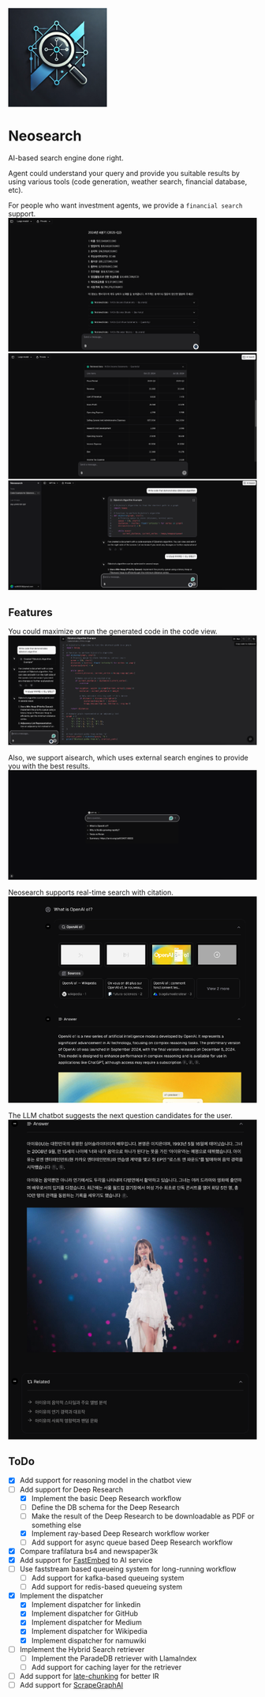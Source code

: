<img src="./assets/neosearch.png" width="200px" height="200px" title="Neosearch_LOGO"/>

# Neosearch

AI-based search engine done right.

Agent could understand your query and provide you suitable results by using various tools (code generation, weather search, financial database, etc).

For people who want investment agents, we provide a `financial search` support.
![Financial QnA](./assets/imgs/financial-table-1.png)
![Financial Table](./assets/imgs/financial-table-2.png)
![Chat view](./assets/imgs/chat_view.png)

## Features

You could maximize or run the generated code in the code view.
![Code view](./assets/imgs/code_view.png)

Also, we support aisearch, which uses external search engines to provide you with the best results.
![Aisearch view](./assets/imgs/search_view.png)

Neosearch supports real-time search with citation.
![AI search with citation](./assets/imgs/aisearch_result.png)

The LLM chatbot suggests the next question candidates for the user.
![Next question candidates](./assets/imgs/aisearch_question_suggestion.png)

## ToDo

- [x] Add support for reasoning model in the chatbot view
- [ ] Add support for Deep Research
    - [x] Implement the basic Deep Research workflow
    - [ ] Define the DB schema for the Deep Research
    - [ ] Make the result of the Deep Research to be downloadable as PDF or something else
    - [x] Implement ray-based Deep Research workflow worker
    - [ ] Add support for async queue based Deep Research workflow
- [x] Compare trafilatura bs4 and newspaper3k
- [x] Add support for [FastEmbed](https://github.com/qdrant/fastembed) to AI service
- [ ] Use faststream based queueing system for long-running workflow
    - [ ] Add support for kafka-based queueing system
    - [ ] Add support for redis-based queueing system
- [x] Implement the dispatcher
    - [x] Implement dispatcher for linkedin
    - [x] Implement dispatcher for GitHub
    - [x] Implement dispatcher for Medium
    - [x] Implement dispatcher for Wikipedia
    - [x] Implement dispatcher for namuwiki
- [ ] Implement the Hybrid Search retriever
    - [ ] Implement the ParadeDB retriever with LlamaIndex
    - [ ] Add support for caching layer for the retriever
- [ ] Add support for [late-chunking](https://github.com/jina-ai/late-chunking) for better IR
- [ ] Add support for [ScrapeGraphAI](https://github.com/ScrapeGraphAI/Scrapegraph-ai)

